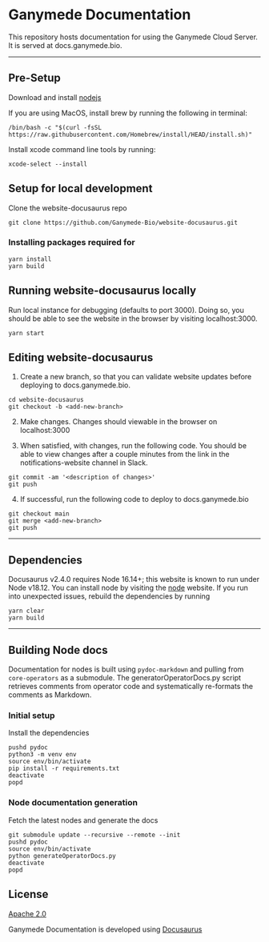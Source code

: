 # Ganymede Documentation

This repository hosts documentation for using the Ganymede Cloud Server. It is served at docs.ganymede.bio.

---

## Pre-Setup

Download and install [nodejs](https://nodejs.org/en/download)

If you are using MacOS, install brew by running the following in terminal:
```
/bin/bash -c "$(curl -fsSL https://raw.githubusercontent.com/Homebrew/install/HEAD/install.sh)"
```

Install xcode command line tools by running: 
```
xcode-select --install
```

## Setup for local development

Clone the website-docusaurus repo

```shell
git clone https://github.com/Ganymede-Bio/website-docusaurus.git
```

### Installing packages required for 
```shell
yarn install
yarn build
```

## Running website-docusaurus locally

Run local instance for debugging (defaults to port 3000).  Doing so, you should be able to see the website in the browser by visiting localhost:3000.

```shell
yarn start
```

## Editing website-docusaurus

1. Create a new branch, so that you can validate website updates before deploying to docs.ganymede.bio.
```
cd website-docusaurus
git checkout -b <add-new-branch>
```

2. Make changes.  Changes should viewable in the browser on localhost:3000

3. When satisfied, with changes, run the following code.  You should be able to view changes after a couple minutes from the link in the notifications-website channel in Slack.
```shell
git commit -am '<description of changes>'
git push
```

4. If successful, run the following code to deploy to docs.ganymede.bio
```shell
git checkout main
git merge <add-new-branch>
git push
```

---

## Dependencies

Docusaurus v2.4.0 requires Node 16.14+; this website is known to run under Node v18.12.  You can install node by visiting the [node](https://nodejs.org/en/download) website.  If you run into unexpected issues, rebuild the dependencies by running
```
yarn clear
yarn build
```

---

## Building Node docs

Documentation for nodes is built using `pydoc-markdown` and pulling from `core-operators` as a submodule.  The generatorOperatorDocs.py script retrieves comments from operator code and systematically re-formats the comments as Markdown.

### Initial setup

Install the dependencies
```
pushd pydoc
python3 -m venv env 
source env/bin/activate
pip install -r requirements.txt
deactivate
popd
```

### Node documentation generation

Fetch the latest nodes and generate the docs

```
git submodule update --recursive --remote --init
pushd pydoc
source env/bin/activate
python generateOperatorDocs.py
deactivate
popd
```

## License

[Apache 2.0](https://github.com/Ganymede-Bio/website-docusaurus/blob/main/LICENSE)

Ganymede Documentation is developed using [Docusaurus](https://docusaurus.io/)
